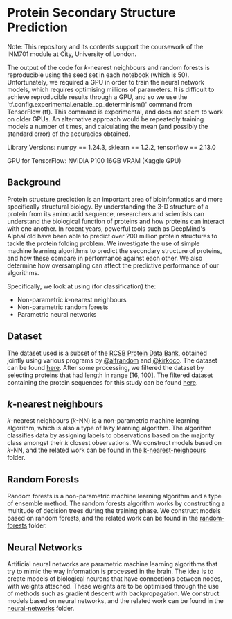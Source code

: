 # Protein Secondary Structure Prediction

Note: This repository and its contents support the coursework of the INM701 module at City, University of London.

The output of the code for $k$-nearest neighbours and random forests is reproducible using the seed set in each notebook (which is 50). Unfortunately, we required a GPU in order to train the neural network models, which requires optimising millions of parameters. It is difficult to achieve reproducible results through a GPU, and so we use the 'tf.config.experimental.enable_op_determinism()' command from TensorFlow (tf). This command is experimental, and does not seem to work on older GPUs. An alternative approach would be repeatedly training models a number of times, and calculating the mean (and possibly the standard error) of the accuracies obtained.

Library Versions: numpy == 1.24.3, sklearn == 1.2.2, tensorflow == 2.13.0

GPU for TensorFlow: NVIDIA P100 16GB VRAM (Kaggle GPU)

## Background

Protein structure prediction is an important area of bioinformatics and more specifically structural biology. By understanding the 3-D structure of a protein from its amino acid sequence, researchers and scientists can understand the biological function of proteins and how proteins can interact with one another. In recent years, powerful tools such as DeepMind's AlphaFold have been able to predict over 200 million protein structures to tackle the protein folding problem. We investigate the use of simple machine learning algorithms to predict the secondary structure of proteins, and how these compare in performance against each other. We also determine how oversampling can affect the predictive performance of our algorithms.

Specifically, we look at using (for classification) the:

- Non-parametric $k$-nearest neighbours
- Non-parametric random forests
- Parametric neural networks

## Dataset

The dataset used is a subset of the [RCSB Protein Data Bank](https://www.rcsb.org/), obtained jointly using various programs by [@alfrandom](https://www.kaggle.com/alfrandom) and [@kirkdco](https://www.kaggle.com/kirkdco). The dataset can be found [here](https://www.kaggle.com/datasets/kirkdco/protein-secondary-structure-2022?select=2022-08-03-ss.cleaned.csv). After some processing, we filtered the dataset by selecting proteins that had length in range [16, 100]. The filtered dataset containing the protein sequences for this study can be found [here](../main/datasets/prot-seq-filtered.csv).

## $k$-nearest neighbours

$k$-nearest neighbours ($k$-NN) is a non-parametric machine learning algorithm, which is also a type of lazy learning algorithm. The algorithm classifies data by assigning labels to observations based on the majority class amongst their $k$ closest observations. We construct models based on $k$-NN, and the related work can be found in the [k-nearest-neighbours](../main/k-nearest-neighbours) folder.

## Random Forests

Random forests is a non-parametric machine learning algorithm and a type of ensemble method. The random forests algorithm works by constructing a multitude of decision trees during the training phase. We construct models based on random forests, and the related work can be found in the [random-forests](../main/random-forests/) folder.

## Neural Networks

Artificial neural networks are parametric machine learning algorithms that try to mimic the way information is processed in the brain. The idea is to create models of biological neurons that have connections between nodes, with weights attached. These weights are to be optimised through the use of methods such as gradient descent with backpropagation. We construct models based on neural networks, and the related work can be found in the [neural-networks](../main/neural-networks/) folder.
